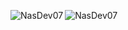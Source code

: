 <p><img align="left" src="https://github-readme-stats.vercel.app/api/top-langs?username=NasDev07&show_icons=true&locale=en&layout=compact" alt="NasDev07" /></p>
<p>&nbsp;<img align="left" src="https://github-readme-stats.vercel.app/api?username=NasDev07&show_icons=true&locale=en" alt="NasDev07" /></p>
